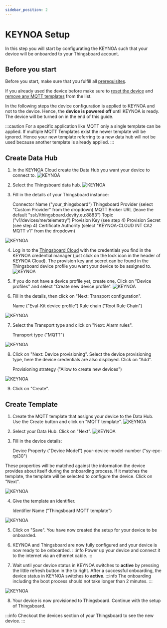 ```yaml
---
sidebar_position: 2
---
```


# KEYNOA Setup
In this step you will start by configurating the KEYNOA such that your device will be onboarded to your Thingsboard account.

## Before you start

Before you start, make sure that you fulfill all [prerequisites](/Eval%20Kit/Prerequsites).

If you already used the device before make sure to [reset the device](/Eval%20Kit/Prerequsites#reset-device) and [remove any MQTT templates](/Eval%20Kit/Prerequsites#remove-mqtt-templates) from the list.

In the following steps the device configuration is applied to KEYNOA and not to the device.
Hence, the **device is powered off** until KEYNOA is ready.
The device will be turned on in the end of this guide.

:::caution
For a specific application like MQTT only a single template can be applied.
If multiple MQTT Templates exist the newer template will be ignored. Hence your new template referring to a new data hub will not be used because another template is already applied.
:::


## Create Data Hub
1. In the KEYNOA Cloud create the Data Hub you want your device to connect to.
![KEYNOA](/img/KEYNOA/Dashboard.png) 

2. Select the Thingsboard data hub.
![KEYNOA](/img/KEYNOA/Thingsboard/Data-Hub.png)

3. Fill in the details of your Thingsboard instance:


    Connector Name ("your_thingsboard") 
    Thingsboard Provider (select "Custom Provider" from the dropdown)
    MQTT Broker URL (leave the default "ssl://thingsboard.devity.eu:8883")
    Topic ("v1/devices/me/telemetry")
    Provision Key (see step 4)
    Provision Secret (see step 4)
    Certificate Authority (select "KEYNOA-CLOUD INT CA2 MQTT v1" from the dropdown)

![KEYNOA](/img/KEYNOA/Thingsboard/Data-Hub-details.png)

4. Log in to the [Thingsboard Cloud](https://thingsboard.cloud/login) with the credentials you find in the KEYNOA credential manager (just click on the lock icon in the header of KEYNOA Cloud). The provision key and secret can be found in the Thingsboard device profile you want your device to be assigned to.
![KEYNOA](/img/KEYNOA/Thingsboard/Device-Credentials.png)

5. If you do not have a device profile yet, create one. Click on "Device profiles" and select "Create new device profile".
![KEYNOA](/img/KEYNOA/Thingsboard/Device-profiles.png)

6. Fill in the details, then click on "Next: Transport configuration".


    Name ("Eval-Kit device profile")
    Rule chain ("Root Rule Chain")

![KEYNOA](/img/KEYNOA/Thingsboard/Device-profile-add.png)

7. Select the Transport type and click on "Next: Alarm rules".


    Transport type ("MQTT")

![KEYNOA](/img/KEYNOA/Thingsboard/Device-profile-transport.png)

8. Click on "Next: Device provisioning". Select the device provisioning type, here the device credentials are also displayed. Click on "Add".


    Provisioning strategy ("Allow to create new devices")

![KEYNOA](/img/KEYNOA/Thingsboard/Device-profile-provisioning.png)

9. Click on "Create".

## Create Template
1. Create the MQTT template that assigns your device to the Data Hub.
Use the Create button and click on "MQTT template".
![KEYNOA](/img/KEYNOA/Dashboard.png)

2. Select your Data Hub. Click on "Next".
![KEYNOA](/img/KEYNOA/Thingsboard/MQTT-template-1.png)

3. Fill in the device details:


    Device Property ("Device Model")
    your-device-model-number ("sy-epc-rpi30")

These properties will be matched against the information the device provides about itself during the onboarding process. If it matches the template, the template will be selected to configure the device. Click on "Next".

![KEYNOA](/img/KEYNOA/MQTT-template-2.png)


4. Give the template an identifier.


    Identifier Name ("Thingsboard MQTT template")

![KEYNOA](/img/KEYNOA/MQTT-template-3.png)

5. Click on "Save". You have now created the setup for your device to be onboarded.

6. KEYNOA and Thingsboard are now fully configured and your device is now ready to be onboarded.
:::info
Power up your device and connect it to the internet via an ethernet cable.
:::

7. Wait until your device status in KEYNOA switches to **active** by pressing the little refresh button in the to right.
After a successful onboarding, the device status in KEYNOA switches to **active**.
:::info
The onboarding including the boot process should not take longer than 2 minutes.
:::

![KEYNOA](/img/KEYNOA/devices_list_refresh.png)

8. Your device is now provisioned to Thingsboard. Continue with the setup of Thingsboard.

:::info
Checkout the devices section of your Thingsboard to see the new device.
:::
